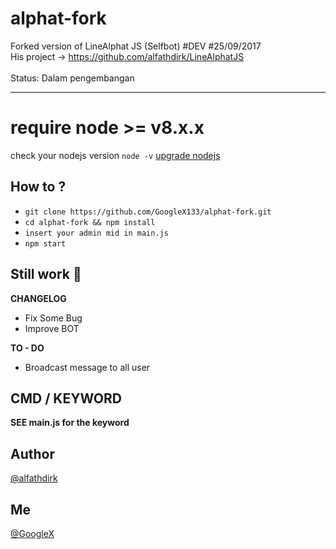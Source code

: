 # alphat-fork
Forked version of LineAlphat JS (Selfbot) #DEV #25/09/2017
<br>His project -> https://github.com/alfathdirk/LineAlphatJS<br><br>Status: Dalam pengembangan

<hr>

# require node >= v8.x.x
check your nodejs version
`node -v`
[upgrade nodejs](https://google.com/)


How to ?
------
- `git clone https://github.com/GoogleX133/alphat-fork.git`
- `cd alphat-fork && npm install`
- `insert your admin mid in main.js`
- `npm start`


Still work :construction_worker:
----
**CHANGELOG**
- Fix Some Bug
- Improve BOT

**TO - DO**
- Broadcast message to all user

CMD / KEYWORD
------
**SEE main.js for the keyword**

Author
------
[@alfathdirk](https://instagram.com/alfathdirk)

Me
------
[@GoogleX](https://fb.me/m.rakha.f)
